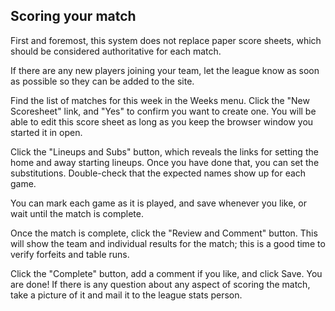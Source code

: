 ## Scoring your match

First and foremost, this system does not replace paper score sheets, which should be considered authoritative for each match.

If there are any new players joining your team, let the league know as soon as possible so they can be added to the site.

Find the list of matches for this week in the Weeks menu. Click the "New Scoresheet" link, and "Yes" to confirm you want to create one.
You will be able to edit this score sheet as long as you keep the browser window you started it in open.

Click the "Lineups and Subs" button, which reveals the links for setting the home and away starting lineups. Once you have done that,
you can set the substitutions. Double-check that the expected names show up for each game.

You can mark each game as it is played, and save whenever you like, or wait until the match is complete.

Once the match is complete, click the "Review and Comment" button. This will show the team and individual results for the match; this is a good time to verify forfeits and table runs.

Click the "Complete" button, add a comment if you like, and click Save. You are done! If there is any question about any aspect of scoring the match, take a picture of it and mail it to the league stats person.